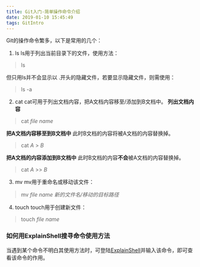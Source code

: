 ```yaml
---
title: Git入门-简单操作命令介绍
date: 2019-01-10 15:45:49
tags: GitIntro 
---
```


Git的操作命令繁多，以下是常用的几个：

1. ls
ls用于列出当前目录下的文件，使用方法：
> ls

但只用ls并不会显示以 .开头的隐藏文件，若要显示隐藏文件，则需使用：
> ls -a

2. cat
cat可用于列出文档内容，把A文档内容移至/添加到B文档中。
**列出文档内容**
> cat *file name*

**把A文档内容移至到B文档中**
此时B文档的内容将被A文档的内容替换掉。
> cat *A* > *B*

**把A文档的内容添加到B文档中**
此时B文档的内容**不会**被A文档的内容替换掉。
> cat *A* >> *B*

3. mv
mv用于重命名或移动该文件：
> mv *file name* *新的文件名/移动的目标路径*

4. touch
touch用于创建新文件：
> touch *file name*

### 如何用ExplainShell搜寻命令使用方法
当遇到某个命令不明白其使用方法时，可登陆[ExplainShell](https://explainshell.com/)并输入该命令，即可查看该命令的作用。
